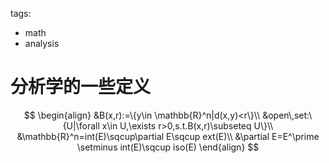 tags:

- math
- analysis

# 分析学的一些定义



$$
\begin{align}
&B(x,r):=\{y\in \mathbb{R}^n|d(x,y)<r\}\\
&open\,set:\{U|\forall x\in U,\exists r>0,s.t.B(x,r)\subseteq U\}\\
&\mathbb{R}^n=int(E)\sqcup\partial E\sqcup ext(E)\\
&\partial E=E^\prime \setminus int(E)\sqcup iso(E)
\end{align}
$$
